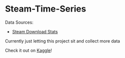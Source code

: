 # Steam-Time-Series

Data Sources:
- [Steam Download Stats](https://store.steampowered.com/stats/content/)

Currently just letting this project sit and collect more data

Check it out on [Kaggle](https://www.kaggle.com/datasets/ehan2025/steam-download-bandwidth-usage-by-world-region)!
